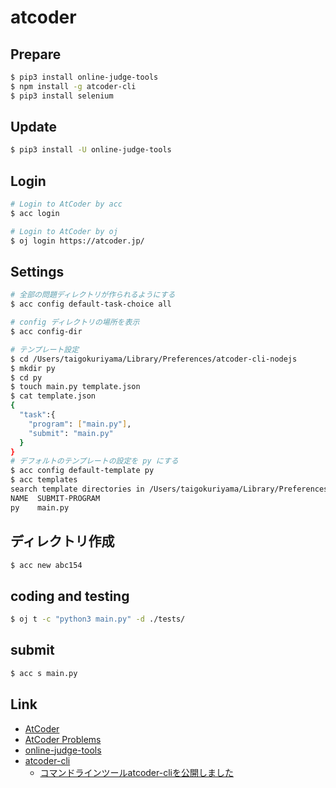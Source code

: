 # atcoder

## Prepare
```sh
$ pip3 install online-judge-tools
$ npm install -g atcoder-cli
$ pip3 install selenium
```
## Update
```sh
$ pip3 install -U online-judge-tools
```

## Login
```sh
# Login to AtCoder by acc
$ acc login

# Login to AtCoder by oj
$ oj login https://atcoder.jp/
```
## Settings
```sh
# 全部の問題ディレクトリが作られるようにする
$ acc config default-task-choice all
```

```sh
# config ディレクトリの場所を表示
$ acc config-dir

# テンプレート設定
$ cd /Users/taigokuriyama/Library/Preferences/atcoder-cli-nodejs
$ mkdir py
$ cd py
$ touch main.py template.json
$ cat template.json 
{
  "task":{
    "program": ["main.py"],
    "submit": "main.py"
  }
}
# デフォルトのテンプレートの設定を py にする
$ acc config default-template py
$ acc templates
search template directories in /Users/taigokuriyama/Library/Preferences/atcoder-cli-nodejs
NAME  SUBMIT-PROGRAM
py    main.py
```

## ディレクトリ作成
```sh
$ acc new abc154
```

## coding and testing
```sh
$ oj t -c "python3 main.py" -d ./tests/
```

## submit

```sh
$ acc s main.py
```


## Link
- [AtCoder](https://atcoder.jp/)
- [AtCoder Problems](https://kenkoooo.com/atcoder/#/table/taigok)
- [online-judge-tools](https://github.com/kmyk/online-judge-tools)
- [atcoder-cli](https://github.com/Tatamo/atcoder-cli)
   - [コマンドラインツールatcoder-cliを公開しました](http://tatamo.81.la/blog/2018/12/07/atcoder-cli/)